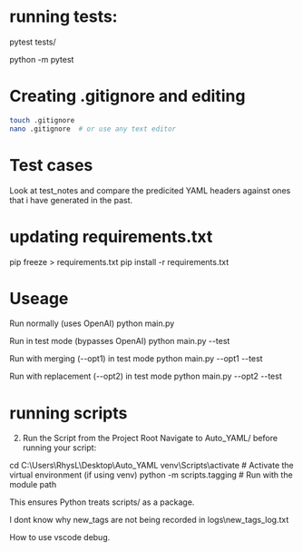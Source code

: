 # running tests:
pytest tests/

python -m pytest

# Creating .gitignore and editing 
```bash
touch .gitignore
nano .gitignore  # or use any text editor
```

# Test cases
Look at test_notes and compare the predicited YAML headers against ones that i have generated in the past.

# updating requirements.txt
pip freeze > requirements.txt
pip install -r requirements.txt


# Useage
Run normally (uses OpenAI)
python main.py

Run in test mode (bypasses OpenAI)
python main.py --test

Run with merging (--opt1) in test mode
python main.py --opt1 --test

Run with replacement (--opt2) in test mode
python main.py --opt2 --test

# running scripts

2. Run the Script from the Project Root
Navigate to Auto_YAML/ before running your script:

cd C:\Users\RhysL\Desktop\Auto_YAML
venv\Scripts\activate  # Activate the virtual environment (if using venv)
python -m scripts.tagging  # Run with the module path

This ensures Python treats scripts/ as a package.

I dont know why new_tags are not being recorded in logs\new_tags_log.txt

How to use vscode debug.





